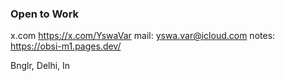 ### Open to Work

x.com https://x.com/YswaVar
mail: yswa.var@icloud.com
notes: https://obsi-m1.pages.dev/

Bnglr, Delhi, In
